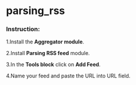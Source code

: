 # parsing_rss

<h3>Instruction:</h3>

1.Install the <b>Aggregator module</b>.

2.Install <b>Parsing RSS feed</b> module.

3.In the <b>Tools block</b> click on <b>Add Feed</b>.

4.Name your feed and paste the URL into URL field.
